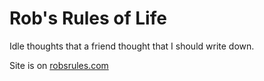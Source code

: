 # Rob's Rules of Life

Idle thoughts that a friend thought that I should write down.

Site is on [robsrules.com](https://robsrules.com)
